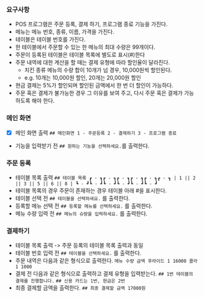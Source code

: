 ### 요구사항

- POS 프로그램은 주문 등록, 결제 하기, 프로그램 종료 기능을 가진다.
- 메뉴는 메뉴 번호, 종류, 이름, 가격을 가진다.
- 테이블은 테이블 번호를 가진다.
- 한 테이블에서 주문할 수 있는 한 메뉴의 최대 수량은 99개이다.
- 주문이 등록된 테이블은 테이블 목록에 별도로 표시(#)한다
- 주문 내역에 대한 계산을 할 때는 결제 유형에 따라 할인율이 달라진다.
    - 치킨 종류 메뉴의 수량 합이 10개가 넘 경우, 10,000원씩 할인된다.
    - e.g. 10개는 10,000원 할인, 20개는 20,000원 할인
- 현금 결제는 5%가 할인되며 할인된 금액에서 한 번 더 할인이 가능하다.
- 주문 혹은 결제가 불가능한 경우 그 이유를 보여 주고, 다시 주문 혹은 결제가 가능하도록 해야 한다.

### 메인 화면

- [x] 메인 화면 출력
  `## 메인화면
  1 - 주문등록
  2 - 결제하기
  3 - 프로그램 종료`

- 기능을 입력받기 전 `## 원하는 기능을 선택하세요.`를 출력한다.

### 주문 등록

- 테이블 목록 출력
  `## 테이블 목록
  ┏ - ┓┏ - ┓┏ - ┓┏ - ┓┏ - ┓┏ - ┓
  | 1 || 2 || 3 || 5 || 6 || 8 |
  ┗ - ┛┗ - ┛┗ - ┛┗ - ┛┗ - ┛┗ - ┛`
- 테이블 목록의 경우 주문이 존재하는 경우 테이블 아래 #을 표시한다.
- 테이블 선택 전 `## 테이블을 선택하세요.` 를 출력한다.
- 등록할 메뉴 선택 전 `## 등록할 메뉴를 선택하세요.` 를 출력한다.
- 메뉴 수량 입력 전 `## 메뉴의 슈량을 입력하세요.` 를 출력한다.

### 결제하기

- 테이블 목록 출력 -> 주문 등록의 테이블 목록 출력과 동일
- 테이블 번호 입력 전 `## 테이블을 선택하세요.` 를 출력한다.
- 주문 내역은 다음과 같은 형식으로 출력한다.
  `메뉴 수량 금액
  후라이드 1 16000
  콜라 1 1000`
- 결제 전 다음과 같은 형식으로 출력하고 결제 유형을 입력받는다.
  `## 1번 테이블의 결제를 진행합니다.`
  `## 신용 카드는 1번, 현금은 2번`
- 최종 결제할 금액을 출력한다.
  `## 최종 결제할 금액
  17000원`
